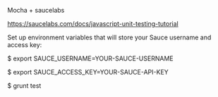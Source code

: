 Mocha + saucelabs

https://saucelabs.com/docs/javascript-unit-testing-tutorial

Set up environment variables that will store your Sauce username and access key:

$ export SAUCE_USERNAME=YOUR-SAUCE-USERNAME

$ export SAUCE_ACCESS_KEY=YOUR-SAUCE-API-KEY

$ grunt test
